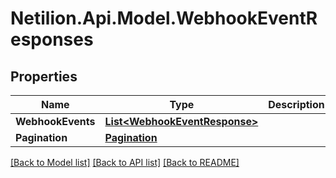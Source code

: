 # Netilion.Api.Model.WebhookEventResponses
## Properties

Name | Type | Description | Notes
------------ | ------------- | ------------- | -------------
**WebhookEvents** | [**List&lt;WebhookEventResponse&gt;**](WebhookEventResponse.md) |  | 
**Pagination** | [**Pagination**](Pagination.md) |  | 

[[Back to Model list]](../README.md#documentation-for-models) [[Back to API list]](../README.md#documentation-for-api-endpoints) [[Back to README]](../README.md)

